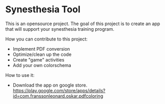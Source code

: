 Synesthesia Tool
===========
This is an opensource project. The goal of this project is to create an app that will support your synesthesia training program.


How you can contribute to this project:
- Implement PDF conversion
- Optimize/clean up the code 
- Create "game" activities
- Add your own colorschema

How to use it:
- Download the app on google store. 
https://play.google.com/store/apps/details?id=com.franssonleonard.oskar.pdfcoloring
